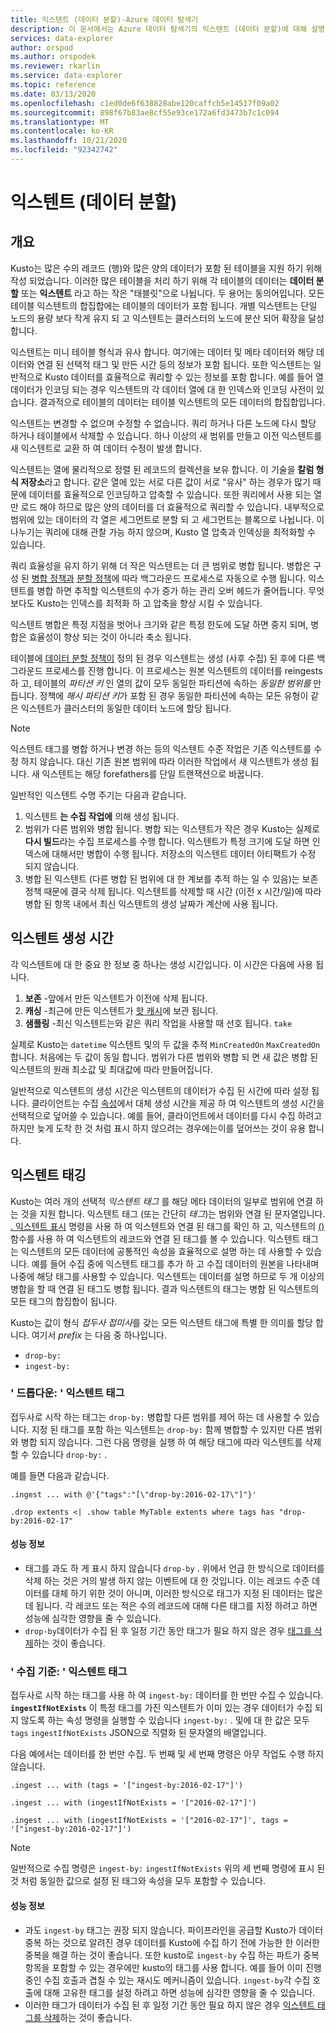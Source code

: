 ```yaml
---
title: 익스텐트 (데이터 분할)-Azure 데이터 탐색기
description: 이 문서에서는 Azure 데이터 탐색기의 익스텐트 (데이터 분할)에 대해 설명 합니다.
services: data-explorer
author: orspod
ms.author: orspodek
ms.reviewer: rkarlin
ms.service: data-explorer
ms.topic: reference
ms.date: 03/13/2020
ms.openlocfilehash: c1ed0de6f638828abe120caffcb5e14517f09a02
ms.sourcegitcommit: 898f67b83ae8cf55e93ce172a6fd3473b7c1c094
ms.translationtype: MT
ms.contentlocale: ko-KR
ms.lasthandoff: 10/21/2020
ms.locfileid: "92342742"
---
```

# <a name="extents-data-shards"></a>익스텐트 (데이터 분할)

## <a name="overview"></a>개요

Kusto는 많은 수의 레코드 (행)와 많은 양의 데이터가 포함 된 테이블을 지원 하기 위해 작성 되었습니다. 이러한 많은 테이블을 처리 하기 위해 각 테이블의 데이터는 **데이터 분할** 또는 **익스텐트** 라고 하는 작은 "태블릿"으로 나뉩니다. 두 용어는 동의어입니다. 모든 테이블 익스텐트의 합집합에는 테이블의 데이터가 포함 됩니다. 개별 익스텐트는 단일 노드의 용량 보다 작게 유지 되 고 익스텐트는 클러스터의 노드에 분산 되어 확장을 달성 합니다.

익스텐트는 미니 테이블 형식과 유사 합니다. 여기에는 데이터 및 메타 데이터와 해당 데이터와 연결 된 선택적 태그 및 만든 시간 등의 정보가 포함 됩니다. 또한 익스텐트는 일반적으로 Kusto 데이터를 효율적으로 쿼리할 수 있는 정보를 포함 합니다.
예를 들어 열 데이터가 인코딩 되는 경우 익스텐트의 각 데이터 열에 대 한 인덱스와 인코딩 사전이 있습니다. 결과적으로 테이블의 데이터는 테이블 익스텐트의 모든 데이터의 합집합입니다.

익스텐트는 변경할 수 없으며 수정할 수 없습니다. 쿼리 하거나 다른 노드에 다시 할당 하거나 테이블에서 삭제할 수 있습니다. 하나 이상의 새 범위를 만들고 이전 익스텐트를 새 익스텐트로 교환 하 여 데이터 수정이 발생 합니다.

익스텐트는 열에 물리적으로 정렬 된 레코드의 컬렉션을 보유 합니다.
이 기술을 **칼럼 형식 저장소**라고 합니다. 같은 열에 있는 서로 다른 값이 서로 "유사" 하는 경우가 많기 때문에 데이터를 효율적으로 인코딩하고 압축할 수 있습니다. 또한 쿼리에서 사용 되는 열만 로드 해야 하므로 많은 양의 데이터를 더 효율적으로 쿼리할 수 있습니다. 내부적으로 범위에 있는 데이터의 각 열은 세그먼트로 분할 되 고 세그먼트는 블록으로 나뉩니다. 이 나누기는 쿼리에 대해 관찰 가능 하지 않으며, Kusto 열 압축과 인덱싱을 최적화할 수 있습니다.

쿼리 효율성을 유지 하기 위해 더 작은 익스텐트는 더 큰 범위로 병합 됩니다.
병합은 구성 된 [병합 정책과](mergepolicy.md) [분할 정책](shardingpolicy.md)에 따라 백그라운드 프로세스로 자동으로 수행 됩니다.
익스텐트를 병합 하면 추적할 익스텐트의 수가 증가 하는 관리 오버 헤드가 줄어듭니다. 무엇 보다도 Kusto는 인덱스를 최적화 하 고 압축을 향상 시킬 수 있습니다.

익스텐트 병합은 특정 지점을 벗어나 크기와 같은 특정 한도에 도달 하면 중지 되며, 병합은 효율성이 향상 되는 것이 아니라 축소 됩니다.

테이블에 [데이터 분할 정책이](partitioningpolicy.md) 정의 된 경우 익스텐트는 생성 (사후 수집) 된 후에 다른 백그라운드 프로세스를 진행 합니다. 이 프로세스는 원본 익스텐트의 데이터를 reingests 하 고, 테이블의 *파티션 키* 인 열의 값이 모두 동일한 파티션에 속하는 *동일한 범위를* 만듭니다. 정책에 *해시 파티션 키*가 포함 된 경우 동일한 파티션에 속하는 모든 유형이 같은 익스텐트가 클러스터의 동일한 데이터 노드에 할당 됩니다.

> [!NOTE]
> 익스텐트 태그를 병합 하거나 변경 하는 등의 익스텐트 수준 작업은 기존 익스텐트를 수정 하지 않습니다.
> 대신 기존 원본 범위에 따라 이러한 작업에서 새 익스텐트가 생성 됩니다. 새 익스텐트는 해당 forefathers를 단일 트랜잭션으로 바꿉니다.

일반적인 익스텐트 수명 주기는 다음과 같습니다.

1. 익스텐트 **는 수집 작업에** 의해 생성 됩니다.
1. 범위가 다른 범위와 병합 됩니다. 병합 되는 익스텐트가 작은 경우 Kusto는 실제로 **다시 빌드**라는 수집 프로세스를 수행 합니다. 익스텐트가 특정 크기에 도달 하면 인덱스에 대해서만 병합이 수행 됩니다. 저장소의 익스텐트 데이터 아티팩트가 수정 되지 않습니다.
1. 병합 된 익스텐트 (다른 병합 된 범위에 대 한 계보를 추적 하는 일 수 있음)는 보존 정책 때문에 결국 삭제 됩니다. 
   익스텐트를 삭제할 때 시간 (이전 x 시간/일)에 따라 병합 된 항목 내에서 최신 익스텐트의 생성 날짜가 계산에 사용 됩니다.

## <a name="extent-creation-time"></a>익스텐트 생성 시간

각 익스텐트에 대 한 중요 한 정보 중 하나는 생성 시간입니다. 이 시간은 다음에 사용 됩니다.

1. **보존** -앞에서 만든 익스텐트가 이전에 삭제 됩니다.
1. **캐싱** -최근에 만든 익스텐트가 [핫 캐시](cachepolicy.md)에 보관 됩니다.
1. **샘플링** -최신 익스텐트는와 같은 쿼리 작업을 사용할 때 선호 됩니다. `take`

실제로 Kusto는 `datetime` 익스텐트 및의 두 값을 추적 `MinCreatedOn` `MaxCreatedOn` 합니다.
처음에는 두 값이 동일 합니다. 범위가 다른 범위와 병합 되 면 새 값은 병합 된 익스텐트의 원래 최소값 및 최대값에 따라 만들어집니다.

일반적으로 익스텐트의 생성 시간은 익스텐트의 데이터가 수집 된 시간에 따라 설정 됩니다. 클라이언트는 수집 [속성](../../ingestion-properties.md)에서 대체 생성 시간을 제공 하 여 익스텐트의 생성 시간을 선택적으로 덮어쓸 수 있습니다.
예를 들어, 클라이언트에서 데이터를 다시 수집 하려고 하지만 늦게 도착 한 것 처럼 표시 하지 않으려는 경우에는이를 덮어쓰는 것이 유용 합니다.

## <a name="extent-tagging"></a>익스텐트 태깅

Kusto는 여러 개의 선택적 *익스텐트 태그* 를 해당 메타 데이터의 일부로 범위에 연결 하는 것을 지원 합니다. 익스텐트 태그 (또는 간단히 *태그*)는 범위와 연결 된 문자열입니다. [. 익스텐트 표시](./show-extents.md) 명령을 사용 하 여 익스텐트와 연결 된 태그를 확인 하 고, 익스텐트의 [()](../query/extenttagsfunction.md) 함수를 사용 하 여 익스텐트의 레코드와 연결 된 태그를 볼 수 있습니다.
익스텐트 태그는 익스텐트의 모든 데이터에 공통적인 속성을 효율적으로 설명 하는 데 사용할 수 있습니다.
예를 들어 수집 중에 익스텐트 태그를 추가 하 고 수집 데이터의 원본을 나타내며 나중에 해당 태그를 사용할 수 있습니다. 익스텐트는 데이터를 설명 하므로 두 개 이상의 병합을 할 때 연결 된 태그도 병합 됩니다. 결과 익스텐트의 태그는 병합 된 익스텐트의 모든 태그의 합집합이 됩니다.

Kusto는 값이 형식 *접두사* *접미사*를 갖는 모든 익스텐트 태그에 특별 한 의미를 할당 합니다. 여기서 *prefix* 는 다음 중 하나입니다.

* `drop-by:`
* `ingest-by:`

### <a name="drop-by-extent-tags"></a>' 드롭다운: ' 익스텐트 태그

접두사로 시작 하는 태그는 `drop-by:` 병합할 다른 범위를 제어 하는 데 사용할 수 있습니다. 지정 된 태그를 포함 하는 익스텐트는 `drop-by:` 함께 병합할 수 있지만 다른 범위와 병합 되지 않습니다. 그런 다음 명령을 실행 하 여 해당 태그에 따라 익스텐트를 삭제할 수 있습니다 `drop-by:` .

예를 들면 다음과 같습니다.

```kusto
.ingest ... with @'{"tags":"[\"drop-by:2016-02-17\"]"}'

.drop extents <| .show table MyTable extents where tags has "drop-by:2016-02-17" 
```

#### <a name="performance-notes"></a>성능 정보

* 태그를 과도 하 게 표시 하지 않습니다 `drop-by` . 위에서 언급 한 방식으로 데이터를 삭제 하는 것은 거의 발생 하지 않는 이벤트에 대 한 것입니다. 이는 레코드 수준 데이터를 대체 하기 위한 것이 아니며, 이러한 방식으로 태그가 지정 된 데이터는 많은데 됩니다. 각 레코드 또는 적은 수의 레코드에 대해 다른 태그를 지정 하려고 하면 성능에 심각한 영향을 줄 수 있습니다.
* `drop-by`데이터가 수집 된 후 일정 기간 동안 태그가 필요 하지 않은 경우 [태그를 삭제](#drop-by-extent-tags)하는 것이 좋습니다.

### <a name="ingest-by-extent-tags"></a>' 수집 기준: ' 익스텐트 태그

접두사로 시작 하는 태그를 사용 하 여 `ingest-by:` 데이터를 한 번만 수집 수 있습니다. **`ingestIfNotExists`** 이 특정 태그를 가진 익스텐트가 이미 있는 경우 데이터가 수집 되지 않도록 하는 속성 명령을 실행할 수 있습니다 `ingest-by:` .
및에 대 한 값은 모두 `tags` `ingestIfNotExists` JSON으로 직렬화 된 문자열의 배열입니다.

다음 예에서는 데이터를 한 번만 수집. 두 번째 및 세 번째 명령은 아무 작업도 수행 하지 않습니다.

```kusto
.ingest ... with (tags = '["ingest-by:2016-02-17"]')

.ingest ... with (ingestIfNotExists = '["2016-02-17"]')

.ingest ... with (ingestIfNotExists = '["2016-02-17"]', tags = '["ingest-by:2016-02-17"]')
```

> [!NOTE]
> 일반적으로 수집 명령은 `ingest-by:` `ingestIfNotExists` 위의 세 번째 명령에 표시 된 것 처럼 동일한 값으로 설정 된 태그와 속성을 모두 포함할 수 있습니다.

#### <a name="performance-notes"></a>성능 정보

* 과도 `ingest-by` 태그는 권장 되지 않습니다.
파이프라인을 공급할 Kusto가 데이터 중복 하는 것으로 알려진 경우 데이터를 Kusto에 수집 하기 전에 가능한 한 이러한 중복을 해결 하는 것이 좋습니다. 또한 kusto로 `ingest-by` 수집 하는 파트가 중복 항목을 포함할 수 있는 경우에만 kusto의 태그를 사용 합니다. 예를 들어 이미 진행 중인 수집 호출과 겹칠 수 있는 재시도 메커니즘이 있습니다. `ingest-by`각 수집 호출에 대해 고유한 태그를 설정 하려고 하면 성능에 심각한 영향을 줄 수 있습니다.
* 이러한 태그가 데이터가 수집 된 후 일정 기간 동안 필요 하지 않은 경우 [익스텐트 태그를 삭제](drop-extent-tags.md)하는 것이 좋습니다.
